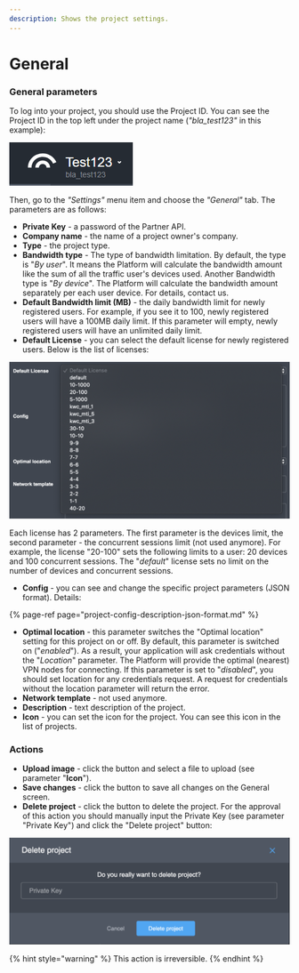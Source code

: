 ```yaml
---
description: Shows the project settings.
---
```


# General

### General parameters

To log into your project, you should use the Project ID. You can see the Project ID in the top left under the project name \(_"bla\_test123"_ in this example\):

![](../../../.gitbook/assets/project-id.png)

Then, go to the _"Settings"_ menu item and choose the _"General"_ tab. The parameters are as follows:

* **Private Key** - a password of the Partner API.
* **Company name** - the name of a project owner's company.
* **Type** - the project type. 
* **Bandwidth type** - The type of bandwidth limitation. By default, the type is "_By user_". It means the Platform will calculate the bandwidth amount like the sum of all the traffic user's devices used. Another Bandwidth type is "_By device_". The Platform will calculate the bandwidth amount separately per each user device. For details, contact us.
* **Default Bandwidth limit \(MB\)** -  the daily bandwidth limit for newly registered users. For example, if you see it to 100, newly registered users will have a 100MB daily limit. If this parameter will empty, newly registered users will have an unlimited daily limit.
* **Default License** - you can select the default license for newly registered users. Below is the list of licenses:  

![](../../../.gitbook/assets/list_licenses.png)

Each license has 2 parameters. The first parameter is the devices limit, the second parameter - the concurrent sessions limit \(not used anymore\). For example, the license "20-100" sets the following limits to a user: 20 devices and 100 concurrent sessions. The "_default_" license sets no limit on the number of devices and concurrent sessions.

* **Config** - you can see and change the specific project parameters \(JSON format\). Details:

{% page-ref page="project-config-description-json-format.md" %}

* **Optimal location** - this parameter switches the "Optimal location" setting for this project on or off. By default, this parameter is switched on \("_enabled_"\). As a result, your application will ask credentials without the "_Location_" parameter. The Platform will provide the optimal \(nearest\) VPN nodes for connecting. If this parameter is set to "_disabled_", you should set location for any credentials request. A request for credentials without the location parameter will return the error.
* **Network template** - not used anymore.
* **Description** - text description of the project. 
* **Icon** - you can set the icon for the project. You can see this icon in the list of projects.

### Actions

* **Upload image** - click the button and select a file to upload \(see parameter "**Icon**"\).
* **Save changes** - click the button to save all changes on the General screen.
* **Delete project** - click the button to delete the project. For the approval of this action you should manually input the Private Key \(see parameter "Private Key"\) and click the "Delete project" button:

![](../../../.gitbook/assets/delete-project.png)

{% hint style="warning" %}
This action is irreversible.
{% endhint %}

